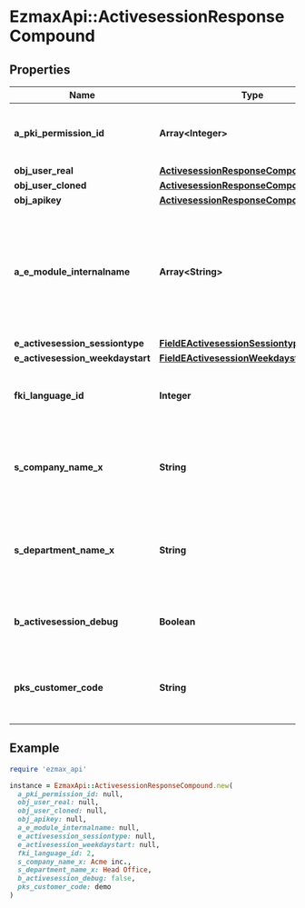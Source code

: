 # EzmaxApi::ActivesessionResponseCompound

## Properties

| Name | Type | Description | Notes |
| ---- | ---- | ----------- | ----- |
| **a_pki_permission_id** | **Array&lt;Integer&gt;** | An array of permissions granted to the user or api key |  |
| **obj_user_real** | [**ActivesessionResponseCompoundUser**](ActivesessionResponseCompoundUser.md) |  |  |
| **obj_user_cloned** | [**ActivesessionResponseCompoundUser**](ActivesessionResponseCompoundUser.md) |  | [optional] |
| **obj_apikey** | [**ActivesessionResponseCompoundApikey**](ActivesessionResponseCompoundApikey.md) |  | [optional] |
| **a_e_module_internalname** | **Array&lt;String&gt;** | An Array of Registered modules.  These are the modules that are Licensed to be used by the User or the API Key. |  |
| **e_activesession_sessiontype** | [**FieldEActivesessionSessiontype**](FieldEActivesessionSessiontype.md) |  |  |
| **e_activesession_weekdaystart** | [**FieldEActivesessionWeekdaystart**](FieldEActivesessionWeekdaystart.md) |  |  |
| **fki_language_id** | **Integer** | The unique ID of the Language.  Valid values:  |Value|Description| |-|-| |1|French| |2|English| |  |
| **s_company_name_x** | **String** | The Name of the Company in the language of the requester |  |
| **s_department_name_x** | **String** | The Name of the Department in the language of the requester |  |
| **b_activesession_debug** | **Boolean** | Whether the active session is in debug or not |  |
| **pks_customer_code** | **String** | The customer code assigned to your account |  |

## Example

```ruby
require 'ezmax_api'

instance = EzmaxApi::ActivesessionResponseCompound.new(
  a_pki_permission_id: null,
  obj_user_real: null,
  obj_user_cloned: null,
  obj_apikey: null,
  a_e_module_internalname: null,
  e_activesession_sessiontype: null,
  e_activesession_weekdaystart: null,
  fki_language_id: 2,
  s_company_name_x: Acme inc.,
  s_department_name_x: Head Office,
  b_activesession_debug: false,
  pks_customer_code: demo
)
```


